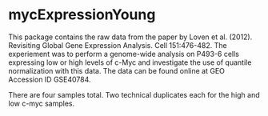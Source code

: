 mycExpressionYoung
=========

This package contains the raw data from the paper by 
  Loven et al. (2012). Revisiting Global Gene Expression Analysis. 
  Cell 151:476-482. The experiement was to perform a genome-wide 
  analysis on P493-6 cells expressing low or high levels of c-Myc and 
  investigate the use of quantile normalization with this data. The 
  data can be found online at GEO Accession ID GSE40784. 

There are four samples total. Two technical duplicates each for 
  the high and low c-myc samples. 
